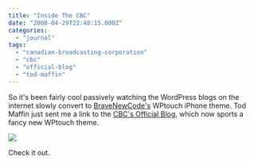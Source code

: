 ```yaml
---
title: "Inside The CBC"
date: "2008-04-29T22:48:15.000Z"
categories: 
  - "journal"
tags: 
  - "canadian-broadcasting-corporation"
  - "cbc"
  - "official-blog"
  - "tod-maffin"
---
```


So it's been fairly cool passively watching the WordPress blogs on the internet slowly convert to [BraveNewCode's](http://bravenewcode) WPtouch iPhone theme. Tod Maffin just sent me a link to the [CBC's Official Blog](http://insidethecbc.com/iphon), which now sports a fancy new WPtouch theme.

![](images/picture-15.png)

Check it out.
